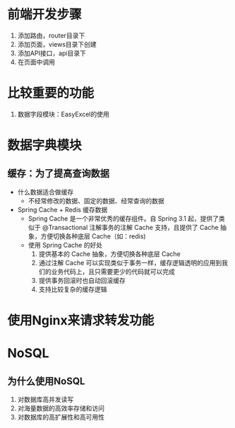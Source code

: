 # 前端开发步骤
1. 添加路由，router目录下
2. 添加页面，views目录下创建
3. 添加API接口，api目录下
4. 在页面中调用

# 比较重要的功能
1. 数据字段模块：EasyExcel的使用

# 数据字典模块
## 缓存：为了提高查询数据
- 什么数据适合做缓存
    - 不经常修改的数据、固定的数据、经常查询的数据
- Spring Cache + Redis 缓存数据
    - Spring Cache 是一个非常优秀的缓存组件。自 Spring 3.1 起，提供了类似于 @Transactional 注解事务的注解 Cache 支持，且提供了 Cache 抽象，方便切换各种底层 Cache（如：redis)
    - 使用 Spring Cache 的好处
      1. 提供基本的 Cache 抽象，方便切换各种底层 Cache
      2. 通过注解 Cache 可以实现类似于事务一样，缓存逻辑透明的应用到我们的业务代码上，且只需要更少的代码就可以完成
      3. 提供事务回滚时也自动回滚缓存
      4. 支持比较复杂的缓存逻辑

# 使用Nginx来请求转发功能
# NoSQL
## 为什么使用NoSQL
1. 对数据库高并发读写
2. 对海量数据的高效率存储和访问
3. 对数据库的高扩展性和高可用性

    
